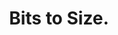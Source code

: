 ---
pid: FS184
title: Bits to Size.
location_transcription: 
zipcode: '19027'
outside_phl: 'Elkins Park PA '
neighborhood: Elkins Park
age: '60'
age_range: 60-69
instagram: 
image_file_name: FS_184.jpg
proposal_transcription: The first computer - ENIAC in West Philly.
topic: Philadelphia,Technology
topic_summary: 0, 0
type: Other No Form
keywords_other: 
credit: 
image_labels: 
twitter: 
facebook: 
permalink: "/monuments/fs184/"
layout: item-page
---
